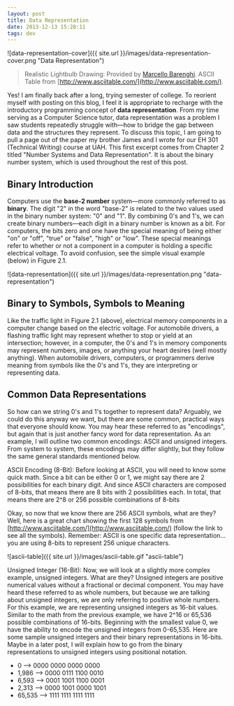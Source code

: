 ```yaml
---
layout: post
title: Data Representation
date: 2013-12-13 15:28:11
tags: dev
---
```


![data-representation-cover]({{ site.url }}/images/data-representation-cover.png "Data Representation")

> Realistic Lightbulb Drawing: Provided by [Marcello Barenghi](http://www.marcellobarenghi.com/). ASCII Table from [http://www.asciitable.com/](http://www.asciitable.com/).

Yes! I am finally back after a long, trying semester of college. To reorient myself with posting on this blog, I feel it is appropriate to recharge with the introductory programming concept of **data representation**. From my time serving as a Computer Science tutor, data representation was a problem I saw students repeatedly struggle with—how to bridge the gap between data and the structures they represent. To discuss this topic, I am going to pull a page out of the paper my brother James and I wrote for our EH 301 (Technical Writing) course at UAH. This first excerpt comes from Chapter 2 titled "Number Systems and Data Representation". It is about the binary number system, which is used throughout the rest of this post.

## **Binary Introduction**

Computers use the **base-2 number** system—more commonly referred to as **binary**. The digit "2" in the word "base-2" is related to the two values used in the binary number system: "0" and "1". By combining 0's and 1's, we can create binary numbers—each digit in a binary number is known as a bit. For computers, the bits zero and one have the special meaning of being either "on" or "off", "true" or "false", "high" or "low". These special meanings refer to whether or not a component in a computer is holding a specific electrical voltage. To avoid confusion, see the simple visual example (below) in Figure 2.1.

![data-representation]({{ site.url }}/images/data-representation.png "data-representation")

## **Binary to Symbols, Symbols to Meaning**

Like the traffic light in Figure 2.1 (above), electrical memory components in a computer change based on the electric voltage. For automobile drivers, a flashing traffic light may represent whether to stop or yield at an intersection; however, in a computer, the 0's and 1's in memory components may represent numbers, images, or anything your heart desires (well mostly anything). When automobile drivers, computers, or programmers derive meaning from symbols like the 0's and 1's, they are interpreting or representing data.

## **Common Data Representations**

So how can we string 0's and 1's together to represent data? Arguably, we could do this anyway we want, but there are some common, practical ways that everyone should know. You may hear these referred to as "encodings", but again that is just another fancy word for data representation. As an example, I will outline two common encodings: ASCII and unsigned integers. From system to system, these encodings may differ slightly, but they follow the same general standards mentioned below.

ASCII Encoding (8-Bit): Before looking at ASCII, you will need to know some quick math. Since a bit can be either 0 or 1, we might say there are 2 possibilities for each binary digit. And since ASCII characters are composed of 8-bits, that means there are 8 bits with 2 possibilities each. In total, that means there are 2^8 or 256 possible combinations of 8-bits

Okay, so now that we know there are 256 ASCII symbols, what are they? Well, here is a great chart showing the first 128 symbols from [http://www.asciitable.com/](http://www.asciitable.com/) (follow the link to see all the symbols). Remember: ASCII is one specific data representation... you are using 8-bits to represent 256 unique characters.

![ascii-table]({{ site.url }}/images/ascii-table.gif "ascii-table")

Unsigned Integer (16-Bit): Now, we will look at a slightly more complex example, unsigned integers. What are they? Unsigned integers are positive numerical values without a fractional or decimal component. You may have heard these referred to as whole numbers, but because we are talking about unsigned integers, we are only referring to positive whole numbers. For this example, we are representing unsigned integers as 16-bit values. Similar to the math from the previous example, we have 2^16 or 65,536 possible combinations of 16-bits. Beginning with the smallest value 0, we have the ability to encode the unsigned integers from 0-65,535. Here are some sample unsigned integers and their binary representations in 16-bits. Maybe in a later post, I will explain how to go from the binary representations to unsigned integers using positional notation.

- 0 --&gt; 0000 0000 0000 0000
- 1,986 --&gt; 0000 0111 1100 0010
- 6,593 --&gt; 0001 1001 1100 0001
- 2,313 --&gt; 0000 1001 0000 1001
- 65,535 --&gt; 1111 1111 1111 1111